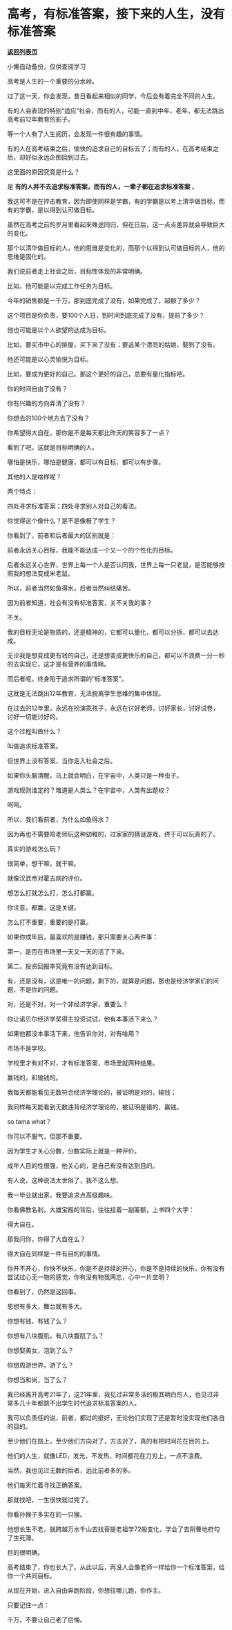 # 高考，有标准答案，接下来的人生，没有标准答案

[**返回列表页**](/gzh/记忆承载3)

小懒自动备份，仅供查阅学习

高考是人生的一个重要的分水岭。

  

过了这一天，你会发现，昔日看起来相似的同学，今后会有着完全不同的人生。

  

有的人会表现的特别“适应”社会，而有的人，可能一直到中年，老年，都无法跳出高考前12年教育的影子。

  

等一个人有了人生阅历，会发现一件很有趣的事情。

  

有的人在高考结束之后，愉快的追求自己的目标去了；而有的人，在高考结束之后，却好似永远企图回到过去。

  

这里面的原因究竟是什么？

  

是 **有的人并不去追求标准答案，而有的人，一辈子都在追求标准答案** 。

  

我这可不是在抨击教育，因为即使同样是学霸，有的学霸是以考上清华做目标，而有的学霸，是以得到认可做目标。

  

虽然在高考之前的岁月里看起来殊途同归，但在日后，这一点点差异就会导致巨大的变化。

  

那个以清华做目标的人，他的思维是变化的，而那个以得到认可做目标的人，他的思维是固化的。

  

我们说前者走上社会之后，目标性体现的非常明确。

  

比如，他可能是以完成工作任务为目标。

  

今年的销售额是一千万，那到底完成了没有，如果完成了，超额了多少？

  

这个项目是你负责，要100个人日，到时间到底完成了没有，提前了多少？

  

他也可能是以个人欲望的达成为目标。

  

比如，要买市中心的排屋，买下来了没有；要追某个漂亮的姑娘，娶到了没有。

  

他还可能是以心灵愉悦为目标。

  

比如，要成为更好的自己。那这个更好的自己，总要有量化指标吧。

  

你的时间自由了没有？

你有兴趣的方向弄清了没有？

你想去的100个地方去了没有？

你希望得大自在，那你是不是每天都比昨天的笑容多了一点？

  

看到了吧，这就是目标明确的人。

  

哪怕是快乐，哪怕是健康，都可以有目标，都可以有步骤。

  

其他的人是啥样呢？

  

两个特点：

  

四处寻求标准答案；四处寻求别人对自己的看法。

  

你觉得这个像什么？是不是像极了学生？

  

你看到了，前者和后者最大的区别就是：

  

前者永远关心目标，我能不能达成一个又一个的个性化的目标。

后者永远关心世界，世界上每一个人是否认同我，世界上每一只老鼠，是否能够按照我的想法变成米老鼠。

  

所以，前者当然如鱼得水，后者当然纠结痛苦。

  

因为前者知道，社会有没有标准答案，关不关我的事？

  

不关。

  

我的目标无论是物质的，还是精神的，它都可以量化，都可以分拆，都可以去达成。

  

无论我是想变成更有钱的自己，还是想变成更快乐的自己，都可以不浪费一分一秒的去实现它，这才是有营养的事情嘛。

  

而后者呢，终身陷于追求所谓的“标准答案”。

  

这就是无法跳出12年教育，无法脱离学生思维的集中体现。

  

在过去的12年里，永远在扮演乖孩子，永远在讨好老师，讨好家长，讨好试卷，讨好一切能讨好的。

  

这个过程叫做什么？

  

叫做追求标准答案。

  

但世界上没有答案，当你走入社会之后。

  

如果你头脑清醒，马上就会明白，在宇宙中，人类只是一种虫子。

  

游戏规则谁定的？难道是人类么？在宇宙中，人类有出题权？

  

呵呵。

  

所以，我们看前者，为什么如鱼得水？  

  

因为再也不需要陪老师玩这种幼稚的，过家家的猜谜游戏，终于可以玩真的了。

  

真实的游戏怎么玩？

  

很简单，想干嘛，就干嘛。

  

就像汉武帝对霍去病的评价。

  

想怎么打就怎么打，怎么打都赢。

  

你注意，都赢，这是关键。

  

怎么打不重要，重要的是打赢。

  

如果你成年后，最喜欢的是赚钱，那只需要关心两件事：

  

第一，是否在市场里一天又一天的活了下来。  

第二，投资回报率究竟有没有达到目标。

  

有，还是没有，这是唯一的问题，剩下的，就算是问题，那也是经济学家们的问题，不是你的问题。

  

对，还是不对，对一个非经济学家，重要么？

  

你让诺贝尔经济学奖得主投资试试，他有本事活下来么？

  

如果他都没本事活下来，他告诉你对，对有啥用？

  

市场不是学校。

  

学校里才有对不对，才有标准答案，市场里就两种结果。

  

赢钱的，和输钱的。

  

我每天都能看见无数符合经济学理论的，被证明是对的，输钱；

我同样每天能看到无数违背经济学理论的，被证明是错的，赢钱。

  

so tama what？

  

你可以不服气，但那不重要。

  

因为学生才关心分数，分数实际上就是一种评价。

  

成年人目的性很强，他关心的，是自己有没有达到目的。

  

有人说，这种说法太世俗了，我不这么想。

  

我一毕业就出家，我要追求点高级趣味。

  

你看佛教名刹，大雄宝殿的背后，往往挂着一副匾额，上书四个大字：

  

得大自在。

  

那我问你，你得了大自在么？

  

得大自在同样是一件有目的的事情。

  

你开不开心，你快不快乐，你是不是持续的开心，你是不是持续的快乐，你有没有尝试过心无一物的感觉，你有没有物我两忘，心中一片空明？

  

你看到了，仍然是这回事。  

  

思想有多大，舞台就有多大。

  

你想有钱，有钱了么？  

你想有八块腹肌，有八块腹肌了么？

你想娶美女，泡到了么？

你想周游世界，游了么？

你想当和尚，当了么？

  

我已经离开高考21年了，这21年里，我见过非常多活的极其明白的人，也见过非常多几十年都跳不出学生时代追求标准答案的人。

  

我可以负责任的说，前者，都过的挺好，无论他们实现了还是暂时没实现他们各自的目的。

  

至少他们在路上，至少他们方向对了，方法对了，真的有把时间花在目的上。

  

他们的人生，就像LED，发光，不发热，时间都花在刀刃上，一点不浪费。

  

当然，我也见过无数的后者，远比前者多的多。

  

他们每天忙着寻找正确答案。

  

那就找吧，一生很快就过完了。

  

你看孙猴子多实在的一只猴。

  

他想长生不老，就跨越万水千山去找菩提老祖学72般变化，学会了去阴曹地府勾了生死簿。

  

目的很明确。

  

高考结束了，你也长大了。从此以后，再没人会像老师一样给你一个标准答案，给你一个共同目标。

  

从现在开始，进入自由奔跑阶段，你想往哪儿跑，你作主。

  

只要记住一点：

  

千万，不要让自己老了后悔。

